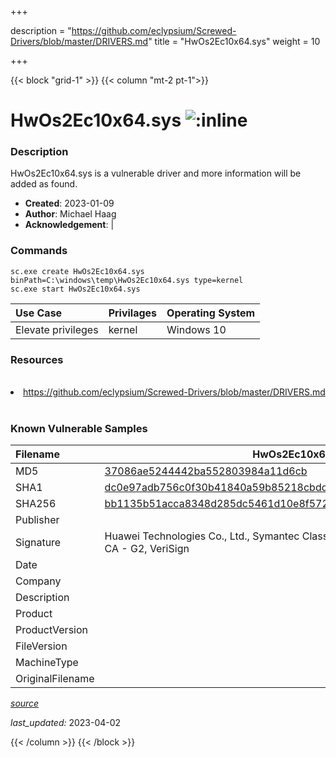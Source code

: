 +++

description = "https://github.com/eclypsium/Screwed-Drivers/blob/master/DRIVERS.md"
title = "HwOs2Ec10x64.sys"
weight = 10

+++


{{< block "grid-1" >}}
{{< column "mt-2 pt-1">}}


# HwOs2Ec10x64.sys ![:inline](/images/twitter_verified.png) 


### Description

HwOs2Ec10x64.sys is a vulnerable driver and more information will be added as found.

- **Created**: 2023-01-09
- **Author**: Michael Haag
- **Acknowledgement**:  | [](https://twitter.com/)

### Commands

```
sc.exe create HwOs2Ec10x64.sys binPath=C:\windows\temp\HwOs2Ec10x64.sys type=kernel
sc.exe start HwOs2Ec10x64.sys
```

| Use Case | Privilages | Operating System | 
|:---- | ---- | ---- |
| Elevate privileges | kernel | Windows 10 |

### Resources
<br>
<li><a href=" https://github.com/eclypsium/Screwed-Drivers/blob/master/DRIVERS.md"> https://github.com/eclypsium/Screwed-Drivers/blob/master/DRIVERS.md</a></li>
<br>

### Known Vulnerable Samples

| Filename | HwOs2Ec10x64.sys |
|:---- | ---- | 
| MD5 | <a href="https://www.virustotal.com/gui/file/37086ae5244442ba552803984a11d6cb">37086ae5244442ba552803984a11d6cb</a> |
| SHA1 | <a href="https://www.virustotal.com/gui/file/dc0e97adb756c0f30b41840a59b85218cbdd198f">dc0e97adb756c0f30b41840a59b85218cbdd198f</a> |
| SHA256 | <a href="https://www.virustotal.com/gui/file/bb1135b51acca8348d285dc5461d10e8f57260e7d0c8cc4a092734d53fc40cbc">bb1135b51acca8348d285dc5461d10e8f57260e7d0c8cc4a092734d53fc40cbc</a> |
| Publisher |  |
| Signature | Huawei Technologies Co., Ltd., Symantec Class 3 Extended Validation Code Signing CA - G2, VeriSign   |
| Date |  |
| Company |  |
| Description |  |
| Product |  |
| ProductVersion |  |
| FileVersion |  |
| MachineType |  |
| OriginalFilename |  |



[*source*](https://github.com/magicsword-io/LOLDrivers/tree/main/yaml/hwos2ec10x64.sys.yml)

*last_updated:* 2023-04-02








{{< /column >}}
{{< /block >}}
